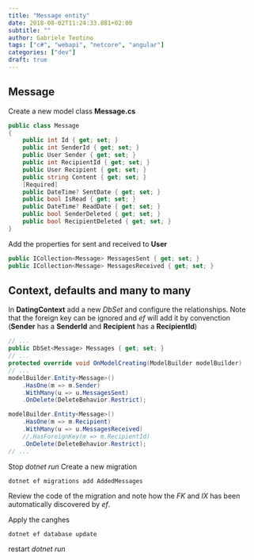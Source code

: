 ```yaml
---
title: "Message entity"
date: 2018-08-02T11:24:33.881+02:00
subtitle: ""
author: Gabriele Teotino
tags: ["c#", "webapi", "netcore", "angular"]
categories: ["dev"]
draft: true
---
```


## Message

Create a new model class **Message.cs**

```csharp
public class Message
{
    public int Id { get; set; }
    public int SenderId { get; set; }
    public User Sender { get; set; }
    public int RecipientId { get; set; }
    public User Recipient { get; set; }
    public string Content { get; set; }
    [Required]
    public DateTime? SentDate { get; set; }
    public bool IsRead { get; set; }
    public DateTime? ReadDate { get; set; }
    public bool SenderDeleted { get; set; }
    public bool RecipientDeleted { get; set; }
}
```

Add the properties for sent and received to **User**

```csharp
public ICollection<Message> MessagesSent { get; set; }
public ICollection<Message> MessagesReceived { get; set; }
```

## Context, defaults and many to many

In **DatingContext** add a new *DbSet* and configure the relationships. Note that the foreign key can be ignored and *ef* will add it by convenction (**Sender** has a **SenderId** and **Recipient** has a **RecipientId**)

```csharp
// ...
public DbSet<Message> Messages { get; set; }
// ...
protected override void OnModelCreating(ModelBuilder modelBuilder)
// ...
modelBuilder.Entity<Message>()
    .HasOne(m => m.Sender)
    .WithMany(u => u.MessagesSent)
    .OnDelete(DeleteBehavior.Restrict);

modelBuilder.Entity<Message>()
    .HasOne(m => m.Recipient)
    .WithMany(u => u.MessagesReceived)
    //.HasForeignKey(m => m.RecipientId)
    .OnDelete(DeleteBehavior.Restrict);
// ...
```

Stop *dotnet run*
Create a new migration

```shell
dotnet ef migrations add AddedMessages
```

Review the code of the migration and note how the *FK* and *IX* has been automatically discovered by *ef*.

Apply the canghes

```shell
dotnet ef database update
```

restart *dotnet run*
